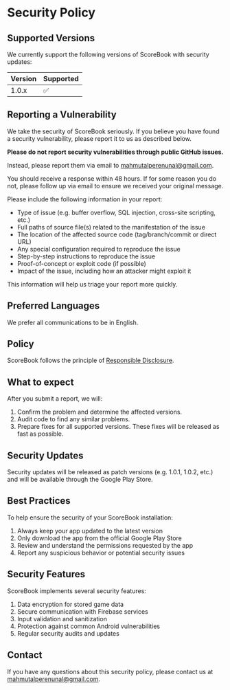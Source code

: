 # Security Policy

## Supported Versions

We currently support the following versions of ScoreBook with security updates:

| Version | Supported          |
| ------- | ------------------ |
| 1.0.x   | :white_check_mark: |

## Reporting a Vulnerability

We take the security of ScoreBook seriously. If you believe you have found a security vulnerability, please report it to us as described below.

**Please do not report security vulnerabilities through public GitHub issues.**

Instead, please report them via email to mahmutalperenunal@gmail.com.

You should receive a response within 48 hours. If for some reason you do not, please follow up via email to ensure we received your original message.

Please include the following information in your report:

* Type of issue (e.g. buffer overflow, SQL injection, cross-site scripting, etc.)
* Full paths of source file(s) related to the manifestation of the issue
* The location of the affected source code (tag/branch/commit or direct URL)
* Any special configuration required to reproduce the issue
* Step-by-step instructions to reproduce the issue
* Proof-of-concept or exploit code (if possible)
* Impact of the issue, including how an attacker might exploit it

This information will help us triage your report more quickly.

## Preferred Languages

We prefer all communications to be in English.

## Policy

ScoreBook follows the principle of [Responsible Disclosure](https://en.wikipedia.org/wiki/Responsible_disclosure).

## What to expect

After you submit a report, we will:

1. Confirm the problem and determine the affected versions.
2. Audit code to find any similar problems.
3. Prepare fixes for all supported versions. These fixes will be released as fast as possible.

## Security Updates

Security updates will be released as patch versions (e.g. 1.0.1, 1.0.2, etc.) and will be available through the Google Play Store.

## Best Practices

To help ensure the security of your ScoreBook installation:

1. Always keep your app updated to the latest version
2. Only download the app from the official Google Play Store
3. Review and understand the permissions requested by the app
4. Report any suspicious behavior or potential security issues

## Security Features

ScoreBook implements several security features:

1. Data encryption for stored game data
2. Secure communication with Firebase services
3. Input validation and sanitization
4. Protection against common Android vulnerabilities
5. Regular security audits and updates

## Contact

If you have any questions about this security policy, please contact us at mahmutalperenunal@gmail.com. 